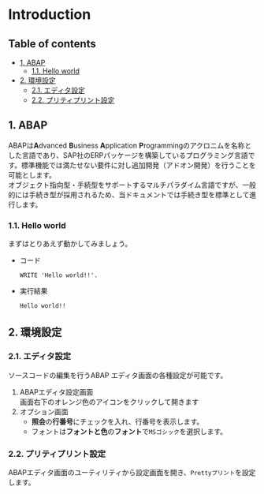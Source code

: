 # Introduction <!-- omit in toc -->

## Table of contents <!-- omit in toc -->

- [1. ABAP](#1-abap)
  - [1.1. Hello world](#11-hello-world)
- [2. 環境設定](#2-環境設定)
  - [2.1. エディタ設定](#21-エディタ設定)
  - [2.2. プリティプリント設定](#22-プリティプリント設定)

## 1. ABAP

ABAPは**A**dvanced **B**usiness **A**pplication **P**rogrammingのアクロニムを名称とした言語であり、SAP社のERPパッケージを構築しているプログラミング言語です。標準機能では満たせない要件に対し追加開発（アドオン開発）を行うことを可能とします。  
オブジェクト指向型・手続型をサポートするマルチパラダイム言語ですが、一般的には手続き型が採用されるため、当ドキュメントでは手続き型を標準として進行します。

### 1.1. Hello world

まずはとりあえず動かしてみましょう。

- コード

  ``` ABAP
  WRITE 'Hello world!!'.
  ```

- 実行結果

  ``` text
  Hello world!!
  ```

## 2. 環境設定

### 2.1. エディタ設定

ソースコードの編集を行うABAP エディタ画面の各種設定が可能です。

1. ABAPエディタ設定画面  
画面右下のオレンジ色のアイコンをクリックして開きます
2. オプション画面  
   - **照会**の**行番号**にチェックを入れ、行番号を表示します。
   - フォントは**フォントと色**の**フォント**で`MSゴシック`を選択します。

### 2.2. プリティプリント設定

ABAPエディタ画面のユーティリティから設定画面を開き、`Prettyプリント`を設定します。
